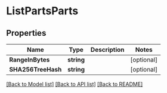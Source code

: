 # ListPartsParts

## Properties
Name | Type | Description | Notes
------------ | ------------- | ------------- | -------------
**RangeInBytes** | **string** |  | [optional] 
**SHA256TreeHash** | **string** |  | [optional] 

[[Back to Model list]](../README.md#documentation-for-models) [[Back to API list]](../README.md#documentation-for-api-endpoints) [[Back to README]](../README.md)


